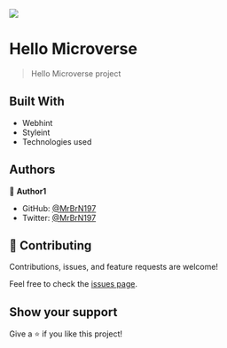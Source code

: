 ![](https://img.shields.io/badge/Microverse-blueviolet)

# Hello Microverse

> Hello Microverse project

## Built With

- Webhint
- Styleint
- Technologies used

## Authors

👤 **Author1**

- GitHub: [@MrBrN197](https://github.com/MrBrN197)
- Twitter: [@MrBrN197](https://twitter.com/MrBrN197)



## 🤝 Contributing

Contributions, issues, and feature requests are welcome!

Feel free to check the [issues page](../../issues/).

## Show your support

Give a ⭐️ if you like this project!
